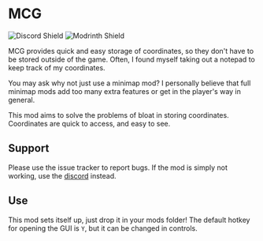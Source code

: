 # MCG

![Discord Shield](https://discordapp.com/api/guilds/756203400089305128/widget.png?style=shield)
![Modrinth Shield](https://img.shields.io/badge/dynamic/json?color=blue&label=Modrinth&query=downloads&url=https%3A%2F%2Fapi.modrinth.com%2Fapi%2Fv1%2Fmod%2FeVXHt0JE)

MCG provides quick and easy storage of coordinates, so they don't have to be stored outside of the game. Often, I found
myself taking out a notepad to keep track of my coordinates.

You may ask why not just use a minimap mod? I personally believe that full minimap mods add too many extra features or
get in the player's way in general.

This mod aims to solve the problems of bloat in storing coordinates. Coordinates are quick to access, and easy to see.

## Support

Please use the issue tracker to report bugs. If the mod is simply not working, use
the [discord](https://discord.gg/quvzkaV) instead.

## Use

This mod sets itself up, just drop it in your mods folder!
The default hotkey for opening the GUI is `Y`, but it can be changed in controls.
